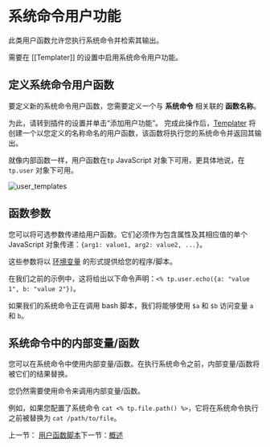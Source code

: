 # 系统命令用户功能

此类用户函数允许您执行系统命令并检索其输出。

需要在 [[Templater]] 的设置中启用系统命令用户功能。

## 定义系统命令用户函数

要定义新的系统命令用户函数，您需要定义一个与 **系统命令** 相关联的 **函数名称**。

为此，请转到插件的设置并单击“添加用户功能”。
完成此操作后，[Templater](https://github.com/SilentVoid13/Templater) 将创建一个以您定义的名称命名的用户函数，该函数将执行您的系统命令并返回其输出。

就像内部函数一样，用户函数在`tp` JavaScript 对象下可用，更具体地说，在`tp.user` 对象下可用。

![user_templates](https://silentvoid13.github.io/Templater/assets/images/templater_user_templates-36f6900a86474cd90e46f4ec3f836b0b.png)

## 函数参数

您可以将可选参数传递给用户函数。它们必须作为包含属性及其相应值的单个 JavaScript 对象传递：`{arg1: value1, arg2: value2, ...}`。

这些参数将以 [环境变量](https://en.wikipedia.org/wiki/Environment_variable) 的形式提供给您的程序/脚本。

在我们之前的示例中，这将给出以下命令声明：`<% tp.user.echo({a: "value 1", b: "value 2"})`。

如果我们的系统命令正在调用 bash 脚本，我们将能够使用 `$a` 和 `$b` 访问变量 `a` 和 `b`。

## 系统命令中的内部变量/函数

您可以在系统命令中使用内部变量/函数。在执行系统命令之前，内部变量/函数将被它们的结果替换。

您仍然需要使用命令来调用内部变量/函数。

例如，如果您配置了系统命令 `cat <% tp.file.path() %>`，它将在系统命令执行之前被替换为 `cat /path/to/file`。

上一节： [用户函数脚本](用户函数脚本.md)下一节：[概述](../命令/概述.md)